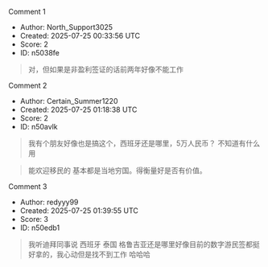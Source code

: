 Comment 1

- Author: North_Support3025
- Created: 2025-07-25 00:33:56 UTC
- Score: 2
- ID: n5038fe

> 对，但如果是非盈利签证的话前两年好像不能工作

Comment 2

- Author: Certain_Summer1220
- Created: 2025-07-25 01:18:38 UTC
- Score: 2
- ID: n50avlk

> 我有个朋友好像也是搞这个，西班牙还是哪里，5万人民币？   不知道有什么用

>   
> 能欢迎移民的 基本都是当地穷国。得衡量好是否有价值。

Comment 3

- Author: redyyy99
- Created: 2025-07-25 01:39:55 UTC
- Score: 3
- ID: n50edb1

> 我听迪拜同事说 西班牙 泰国 格鲁吉亚还是哪里好像目前的数字游民签都挺好拿的，我心动但是找不到工作 哈哈哈
